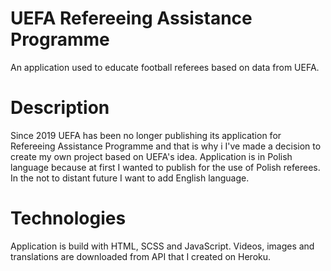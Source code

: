 # UEFA Refereeing Assistance Programme

An application used to educate football referees based on data from UEFA.

# Description

Since 2019 UEFA has been no longer publishing its application for Refereeing Assistance Programme and that is why i I've made a decision to create my own project based on UEFA's idea.
Application is in Polish language because at first I wanted to publish for the use of Polish referees.
In the not to distant future I want to add English language.

# Technologies

Application is build with HTML, SCSS and JavaScript.
Videos, images and translations are downloaded from API that I created on Heroku.
